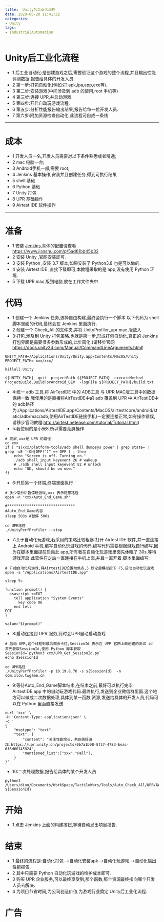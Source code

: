 ```yaml
---
title:  Unity后工业化流程
date: 2020-06-20 11:41:32
categories:
- Unity
tags:
- IndustrialAutomation
---
```


# Unity后工业化流程

* 1 后工业自动化:是创建游戏之后,需要验证这个游戏的整个流程,并且输出性能评测数据,报告给具体的开发人员.
* 2 第一步:打包自动化(例如:打 apk,ipa,app,exe等).
* 3 第二步:安装游戏(中间涉及到 adb 的使用,root 手机等)
* 4 第三步:连接 UPR,并启动游戏
* 5 第四步:开启自动玩游戏流程.
* 6 第五步:分析性能报告输出结果,报告给每一位开发人员.
* 7 第六步:附加资源检查自动化,此流程可自成一条线

***

# 成本
* 1 开发人员一名,开发人员需要对以下条件熟悉或者精通;
* 2 mac 电脑一台;
* 3 Android手机一部,需要 root;
* 4 Jenkins 基本操作,安装并且创建任务,得到可执行结果
* 5 shell 基础
* 6 Python 基础
* 7 Unity 打包
* 8 UPR 基础操作
* 9 Airtest IDE 软件操作

***

# 准备

* 1 安装 [Jenkins](https://www.jenkins.io/),具体的配置请查看 https://www.jianshu.com/p/5ad61bb45b32
* 2 安装 Unity ,官网安装即可.
* 3 安装 Python ,安装 3.7 版本,如果安装了 Python3.8 也是可以做的.
* 4 安装 Airtest IDE ,直接下载即可,本教程采取的是 app,没有使用 Python 环境.
* 5 下载 UPR mac 版到电脑,放在工作文件夹中

# 代码

* 1 创建一个 Jenkins 任务,选择自由构建,最终会执行一个脚本.以下代码为 shell 脚本里面的代码,最终会在 Jenkins 里面执行.
* 2 创建一个 Check_All 的文件夹,并将 UnityProfiler_upr mac 版放入
* 3:打包,涉及到 Unity 打包策略.也就是第一步,形成打包自动化,真正的 Jenkins 打包界面是需要很多参数形成的,此步简化.(请移步官网 https://docs.unity3d.com/Manual/CommandLineArguments.html)

```
UNITY_PATH=/Applications/Unity/Unity.app/Contents/MacOS/Unity
PROJECT_PATH= xxx/xxx/

killall Unity

${UNITY_PATH} -quit -projectPath ${PROJECT_PATH} -executeMethod ProjectBuild.BuildForAndroid_DEV  -logFile ${PROJECT_PATH}/build.txt

```

* 4:统一 adb 工具,将 AirTestIDE 中的 ADB工具 与 UPR MAC版工具中的数据保持一致.我使用的是直接将AirTestIDE中的 adb 覆盖到 UPR 中.AirTestIDE中的 adb路径为:/Applications/AirtestIDE.app/Contents/MacOS/airtest/core/android/static/adb/mac/adb,使用AirTestIDE链接手机(一定要连接正常,如有操作错误,请移步官网教程:http://airtest.netease.com/tutorial/Tutorial.html)
* 5:我使用的是小米8,所以需要亮屏操作
```
# 亮屏,xxx是 UPR 的路径
cd xxx
if [ "$(xxx/platform-tools/adb shell dumpsys power | grep state= | grep -oE '(ON|OFF)')" == OFF ] ; then
    echo "Screen is off. Turning on."
    ./adb shell input keyevent 26 # wakeup
    # ./adb shell input keyevent 82 # unlock
    echo "OK, should be on now."
fi
```

* 6:开启另一个终端,终端里面执行


```
# 多少毫秒后暂停玩游戏,xxx 表示随意路径
open -n "xxx/Auto_End_Game.sh"

#*******************************
#Auto_End_Game内容
sleep 500s #暂停 500s

cd UPR路径
./UnityPerfProfiler --stop

```


* 7:关于自动化玩游戏,我采用的策略比较粗暴.打开 Airtest IDE 软件,并一直连接上 Android 手机,编写自动化玩游戏的代码,编写代码需要根据游戏自行编写,因为在脚本里面提前启动此 app,所有我在自动化玩游戏里面先休眠了 30s,等待游戏开启.此软件在之后一直连接在手机上面,并且一直开着.脚本里面编写:

```
# 开始自动化玩游戏,将AirtestIDE设置为焦点,5 秒之后模拟按下 F5,启动自动化玩游戏
open -a "/Applications/AirtestIDE.app"

sleep 5s

function prompt() {
  osascript <<EOT
    tell application "System Events"
      key code 96
    end tell
EOT
}
 
value="$(prompt)"
```

* 8:启动连接到 UPR 服务,此时会UPR自动启动游戏.
```
# 启动 UPR,这个线程到最后都会卡住,SessionId 表示在 UPP 官网上面创建的测试 id
首先获取SessionId,使用 Python 脚本获取
SessionId=`python3 xxx/UPR_Get_SessionId.py`
echo $SessionId

cd UPR路径
./UnityPerfProfiler -p 10.19.8.78 -s ${SessionId}  -n com.xlcw.twgame.cn    

```
* 9:等待Auto_End_Game脚本结束,在结束之前,最好可以执行完毕AirtestIDE.app 中的自动玩游戏代码.最终执行,发送到企业微信群里面.这个地方可以做成二次数据处理,具体到某一函数,资源,发送给具体的开发人员,代码可以在 Python 里面直接发送.

```
curl 'xxx' \
-H 'Content-Type: application/json' \
-d '
{
    "msgtype": "text",
    "text": {
        "content": "关注性能增长，共创美好游戏:https://upr.unity.cn/projects/0b7a1b08-8f37-4783-beac-0f6d60145824",
        "mentioned_list":["xxx","@all"],
    }
}'
```

* 10:二次处理数据,报告给具体的某个开发人员

```
python3 /Users/dino/Documents/WorkSpace/TactileWars/Tools/Auto_Check_All/UPR/GetAndReport.py ${SessionId}

```

# 开始

* 1 点击 Jenkins 上面的构建按钮,等待自动发出项目报告.

# 结束
* 1 最终的流程是:自动化打包-->自动化安装apk-->自动化玩游戏-->自动化输出性能报告.
* 2 其中只需要 Python 自动化玩游戏的维护成本即可.
* 3 购买 UPR 企业服务,可以最终享受到,那个函数,那个资源最终指向哪个开发人员去解决.
* 4 为项目节省时间,为公司创造价值,为游戏行业奠定 Unity后工业化流程.


# 广告





